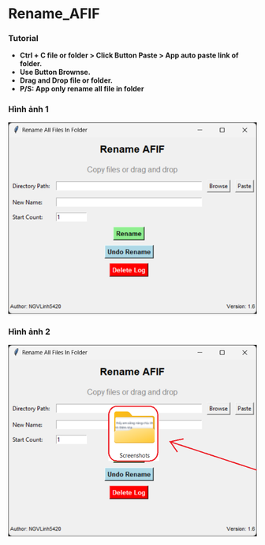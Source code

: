 # Rename_AFIF
### Tutorial
* **Ctrl + C file or folder > Click Button Paste > App auto paste link of folder.**
* **Use Button Brownse.**
* **Drag and Drop file or folder.**
* **P/S: App only rename all file in folder**

  
### Hình ảnh 1
<img src="ScreenShot/Rename_AFIF 1.png">

### Hình ảnh 2
<img src="ScreenShot/Rename_AFIF 2.png">
